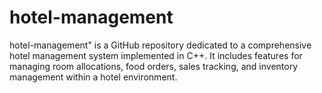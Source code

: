# hotel-management
hotel-management" is a GitHub repository dedicated to a comprehensive hotel management system implemented in C++. It includes features for managing room allocations, food orders, sales tracking, and inventory management within a hotel environment.
